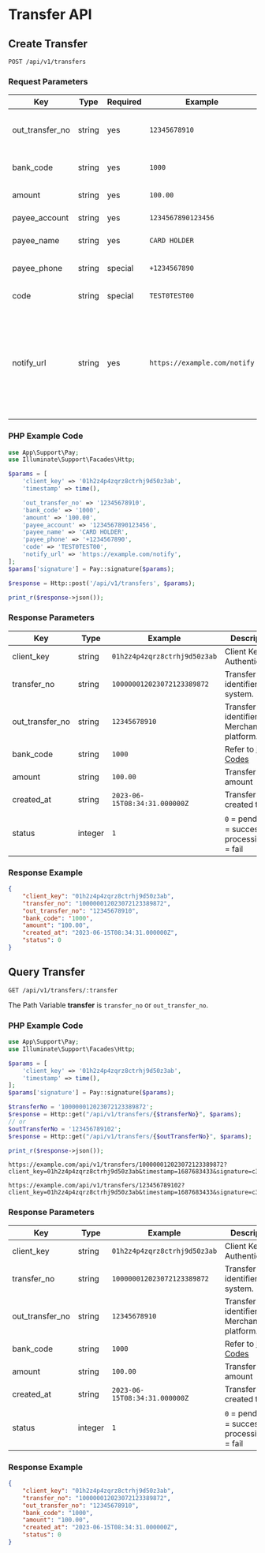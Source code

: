 # Transfer API

## Create Transfer

`POST /api/v1/transfers`

### Request Parameters

|Key|Type|Required|Example|Description|
|---|---|---|---|---|
|out_transfer_no|string|yes|`12345678910`|Transfer identifier in Merchant platform.|
|bank_code|string|yes|`1000`| Refer to [Bank Codes](bank-codes.md)|
|amount|string|yes|`100.00`| Transfer amount|
|payee_account|string|yes|`1234567890123456`| Payee account|
|payee_name|string|yes|`CARD HOLDER`| Payee name|
|payee_phone|string|special|`+1234567890`| Payee phone number |
|code|string|special|`TEST0TEST00`| IFSC code etc.|
|notify_url|string|yes|`https://example.com/notify`| After the transfer is paid. We will request the notification URL you provided. Refer to [Transfer Notification](transfer-notification.md) |

### PHP Example Code

```php
use App\Support\Pay;
use Illuminate\Support\Facades\Http;

$params = [
    'client_key' => '01h2z4p4zqrz8ctrhj9d50z3ab',
    'timestamp' => time(),

    'out_transfer_no' => '12345678910',
    'bank_code' => '1000',
    'amount' => '100.00',
    'payee_account' => '1234567890123456',
    'payee_name' => 'CARD HOLDER',
    'payee_phone' => '+1234567890',  
    'code' => 'TEST0TEST00',  
    'notify_url' => 'https://example.com/notify',
];
$params['signature'] = Pay::signature($params);

$response = Http::post('/api/v1/transfers', $params);

print_r($response->json());
```

### Response Parameters

|Key|Type|Example|Description|
|---|---|---|---|
|client_key|string|`01h2z4p4zqrz8ctrhj9d50z3ab`|Client Key for Authentication.|
|transfer_no|string|`100000012023072123389872`|Transfer identifier in our system.|
|out_transfer_no|string|`12345678910`|Transfer identifier in Merchant platform.|
|bank_code|string|`1000`| Refer to [Bank Codes](bank-codes.md)|
|amount|string|`100.00`| Transfer amount|
|created_at|string|`2023-06-15T08:34:31.000000Z`|Transfer created time|
|status|integer|`1`|`0` = pending，`1` = success, `2` = processing, `3` = fail|

### Response Example

```json
{
    "client_key": "01h2z4p4zqrz8ctrhj9d50z3ab",
    "transfer_no": "100000012023072123389872",
    "out_transfer_no": "12345678910",
    "bank_code": '1000',
    "amount": "100.00",
    "created_at": "2023-06-15T08:34:31.000000Z",
    "status": 0
}
```

## Query Transfer

`GET /api/v1/transfers/:transfer`

The Path Variable **transfer** is `transfer_no` or `out_transfer_no`.

### PHP Example Code

```php
use App\Support\Pay;
use Illuminate\Support\Facades\Http;

$params = [
    'client_key' => '01h2z4p4zqrz8ctrhj9d50z3ab',
    'timestamp' => time(),
];
$params['signature'] = Pay::signature($params);

$transferNo = '100000012023072123389872';
$response = Http::get("/api/v1/transfers/{$transferNo}", $params);
// or
$outTransferNo = '123456789102';
$response = Http::get("/api/v1/transfers/{$outTransferNo}", $params);

print_r($response->json());
```

```
https://example.com/api/v1/transfers/100000012023072123389872?client_key=01h2z4p4zqrz8ctrhj9d50z3ab&timestamp=1687683433&signature=c3ddc1f29b3a4ea123c8df95bf6c6a43a29c90a8331b67ec4e5ad61fe9cdb3b2
```

```
https://example.com/api/v1/transfers/123456789102?client_key=01h2z4p4zqrz8ctrhj9d50z3ab&timestamp=1687683433&signature=c3ddc1f29b3a4ea123c8df95bf6c6a43a29c90a8331b67ec4e5ad61fe9cdb3b2
```

### Response Parameters

|Key|Type|Example|Description|
|---|---|---|---|
|client_key|string|`01h2z4p4zqrz8ctrhj9d50z3ab`|Client Key for Authentication.|
|transfer_no|string|`100000012023072123389872`|Transfer identifier in our system.|
|out_transfer_no|string|`12345678910`|Transfer identifier in Merchant platform.|
|bank_code|string|`1000`| Refer to [Bank Codes](bank-codes.md)|
|amount|string|`100.00`| Transfer amount|
|created_at|string|`2023-06-15T08:34:31.000000Z`|Transfer created time|
|status|integer|`1`|`0` = pending，`1` = success, `2` = processing, `3` = fail|

### Response Example

```json
{
    "client_key": "01h2z4p4zqrz8ctrhj9d50z3ab",
    "transfer_no": "100000012023072123389872",
    "out_transfer_no": "12345678910",
    "bank_code": "1000",
    "amount": "100.00",
    "created_at": "2023-06-15T08:34:31.000000Z",
    "status": 0
}
```
